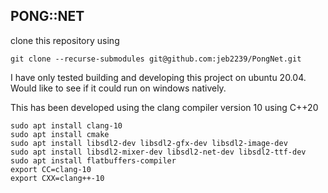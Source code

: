 ## PONG::NET


clone this repository using
```shell
git clone --recurse-submodules git@github.com:jeb2239/PongNet.git
```

I have only tested building and developing this project on ubuntu 20.04.
Would like to see if it could run on windows natively.

This has been developed using the clang compiler version 10
using C++20
```
sudo apt install clang-10
sudo apt install cmake
sudo apt install libsdl2-dev libsdl2-gfx-dev libsdl2-image-dev
sudo apt install libsdl2-mixer-dev libsdl2-net-dev libsdl2-ttf-dev
sudo apt install flatbuffers-compiler
export CC=clang-10
export CXX=clang++-10
```